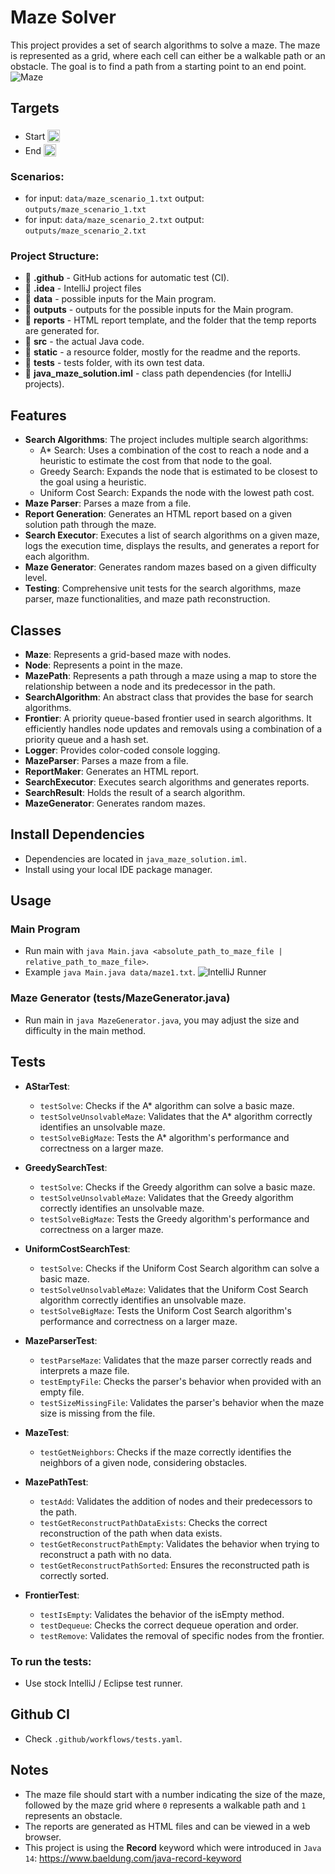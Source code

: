 # Maze Solver

This project provides a set of search algorithms to solve a maze. The maze is represented as a grid, where each cell can either be a walkable path or an obstacle. The goal is to find a path from a starting point to an end point.
![Maze](static/maze.png)

## Targets
- Start <img src="static/player.png" width="20px" height="20px" style="position:relative; top: 4px">
- End <img src="static/goal.png" width="20px" height="20px" style="position:relative; top: 4px">

### Scenarios:
- for input: `data/maze_scenario_1.txt` output: `outputs/maze_scenario_1.txt`
- for input: `data/maze_scenario_2.txt` output: `outputs/maze_scenario_2.txt`

### Project Structure:
- 📁 **.github** - GitHub actions for automatic test (CI).
- 📁 **.idea** - IntelliJ project files
- 📁 **data** - possible inputs for the Main program.
- 📁 **outputs** - outputs for the possible inputs for the Main program.
- 📁 **reports** - HTML report template, and the folder that the temp reports are generated for.
- 📁 **src** - the actual Java code.
- 📁 **static** - a resource folder, mostly for the readme and the reports.
- 📁 **tests** - tests folder, with its own test data.
- 📄 **java_maze_solution.iml** - class path dependencies (for IntelliJ projects).

## Features

- **Search Algorithms**: The project includes multiple search algorithms:
  - A* Search: Uses a combination of the cost to reach a node and a heuristic to estimate the cost from that node to the goal.
  - Greedy Search: Expands the node that is estimated to be closest to the goal using a heuristic.
  - Uniform Cost Search: Expands the node with the lowest path cost.
- **Maze Parser**: Parses a maze from a file.
- **Report Generation**: Generates an HTML report based on a given solution path through the maze.
- **Search Executor**: Executes a list of search algorithms on a given maze, logs the execution time, displays the results, and generates a report for each algorithm.
- **Maze Generator**: Generates random mazes based on a given difficulty level.
- **Testing**: Comprehensive unit tests for the search algorithms, maze parser, maze functionalities, and maze path reconstruction.

## Classes

- **Maze**: Represents a grid-based maze with nodes.
- **Node**: Represents a point in the maze.
- **MazePath**: Represents a path through a maze using a map to store the relationship between a node and its predecessor in the path.
- **SearchAlgorithm**: An abstract class that provides the base for search algorithms.
- **Frontier**: A priority queue-based frontier used in search algorithms. It efficiently handles node updates and removals using a combination of a priority queue and a hash set.
- **Logger**: Provides color-coded console logging.
- **MazeParser**: Parses a maze from a file.
- **ReportMaker**: Generates an HTML report.
- **SearchExecutor**: Executes search algorithms and generates reports.
- **SearchResult**: Holds the result of a search algorithm.
- **MazeGenerator**: Generates random mazes.

## Install Dependencies
- Dependencies are located in `java_maze_solution.iml`.
- Install using your local IDE package manager.

## Usage

### Main Program
- Run main with `java Main.java <absolute_path_to_maze_file | relative_path_to_maze_file>`.
- Example `java Main.java data/maze1.txt`.
  ![IntelliJ Runner](static/run.png)

### Maze Generator (tests/MazeGenerator.java)
- Run main in `java MazeGenerator.java`, you may adjust the size and difficulty in the main method.

## Tests
- **AStarTest**:
  - `testSolve`: Checks if the A* algorithm can solve a basic maze.
  - `testSolveUnsolvableMaze`: Validates that the A* algorithm correctly identifies an unsolvable maze.
  - `testSolveBigMaze`: Tests the A* algorithm's performance and correctness on a larger maze.

- **GreedySearchTest**:
  - `testSolve`: Checks if the Greedy algorithm can solve a basic maze.
  - `testSolveUnsolvableMaze`: Validates that the Greedy algorithm correctly identifies an unsolvable maze.
  - `testSolveBigMaze`: Tests the Greedy algorithm's performance and correctness on a larger maze.

- **UniformCostSearchTest**:
  - `testSolve`: Checks if the Uniform Cost Search algorithm can solve a basic maze.
  - `testSolveUnsolvableMaze`: Validates that the Uniform Cost Search algorithm correctly identifies an unsolvable maze.
  - `testSolveBigMaze`: Tests the Uniform Cost Search algorithm's performance and correctness on a larger maze.

- **MazeParserTest**:
  - `testParseMaze`: Validates that the maze parser correctly reads and interprets a maze file.
  - `testEmptyFile`: Checks the parser's behavior when provided with an empty file.
  - `testSizeMissingFile`: Validates the parser's behavior when the maze size is missing from the file.

- **MazeTest**:
  - `testGetNeighbors`: Checks if the maze correctly identifies the neighbors of a given node, considering obstacles.

- **MazePathTest**:
  - `testAdd`: Validates the addition of nodes and their predecessors to the path.
  - `testGetReconstructPathDataExists`: Checks the correct reconstruction of the path when data exists.
  - `testGetReconstructPathEmpty`: Validates the behavior when trying to reconstruct a path with no data.
  - `testGetReconstructPathSorted`: Ensures the reconstructed path is correctly sorted.
- **FrontierTest**:
  - `testIsEmpty`: Validates the behavior of the isEmpty method.
  - `testDequeue`: Checks the correct dequeue operation and order.
  - `testRemove`: Validates the removal of specific nodes from the frontier.

### To run the tests:

- Use stock IntelliJ / Eclipse test runner.

## Github CI
- Check `.github/workflows/tests.yaml`.

## Notes
- The maze file should start with a number indicating the size of the maze, followed by the maze grid where `0` represents a walkable path and `1` represents an obstacle.
- The reports are generated as HTML files and can be viewed in a web browser.
- This project is using the **Record** keyword which were introduced in `Java 14`: https://www.baeldung.com/java-record-keyword
